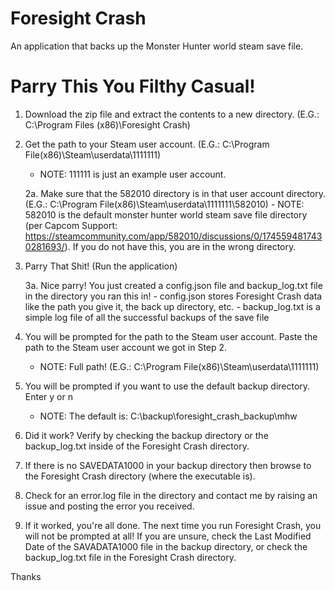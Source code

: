 # Foresight Crash
An application that backs up the Monster Hunter world steam save file.

# Parry This You Filthy Casual!
1.  Download the zip file and extract the contents to a new directory. (E.G.: C:\Program Files (x86)\Foresight Crash)

2.  Get the path to your Steam user account. (E.G.: C:\Program File(x86)\Steam\userdata\1111111)
    - NOTE: 111111 is just an example user account.

    2a.  Make sure that the 582010 directory is in that user account directory. (E.G.: C:\Program File(x86)\Steam\userdata\1111111\582010)
        - NOTE:  582010 is the default monster hunter world steam save file directory (per Capcom Support: https://steamcommunity.com/app/582010/discussions/0/1745594817430281693/). 
          If you do not have this, you are in the wrong directory.

3.  Parry That Shit! (Run the application)

    3a.  Nice parry!  You just created a config.json file and backup_log.txt file in the directory you ran this in!
        - config.json stores Foresight Crash data like the path you give it, the back up directory, etc.
        - backup_log.txt is a simple log file of all the successful backups of the save file
        
4. You will be prompted for the path to the Steam user account.  Paste the path to the Steam user account we got in Step 2.
    - NOTE: Full path! (E.G.: C:\Program File(x86)\Steam\userdata\1111111)

5. You will be prompted if you want to use the default backup directory. Enter y or n
    - NOTE: The default is: C:\backup\foresight_crash_backup\mhw

6.  Did it work?  Verify by checking the backup directory or the backup_log.txt inside of the Foresight Crash directory.

7.  If there is no SAVEDATA1000 in your backup directory then browse to the Foresight Crash directory (where the executable is).

8.  Check for an error.log file in the directory and contact me by raising an issue and posting the error you received.

9.  If it worked, you're all done.  The next time you run Foresight Crash, you will not be prompted at all!  If you are unsure,
    check the Last Modified Date of the SAVADATA1000 file in the backup directory, or check the backup_log.txt file in the 
    Foresight Crash directory.

Thanks
